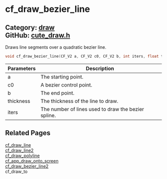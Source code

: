 [](../header.md ':include')

# cf_draw_bezier_line

Category: [draw](/api_reference?id=draw)  
GitHub: [cute_draw.h](https://github.com/RandyGaul/cute_framework/blob/master/include/cute_draw.h)  
---

Draws line segments over a quadratic bezier line.

```cpp
void cf_draw_bezier_line(CF_V2 a, CF_V2 c0, CF_V2 b, int iters, float thickness);
```

Parameters | Description
--- | ---
a | The starting point.
c0 | A bezier control point.
b | The end point.
thickness | The thickness of the line to draw.
iters | The number of lines used to draw the bezier spline.

## Related Pages

[cf_draw_line](/draw/cf_draw_line.md)  
[cf_draw_line2](/draw/cf_draw_line2.md)  
[cf_draw_polyline](/draw/cf_draw_polyline.md)  
[cf_app_draw_onto_screen](/app/cf_app_draw_onto_screen.md)  
[cf_draw_bezier_line2](/draw/cf_draw_bezier_line2.md)  
cf_draw_to  
